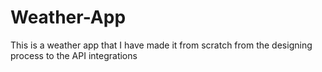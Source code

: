 # Weather-App
This is a weather app that I have made it from scratch from the designing process to the API integrations
